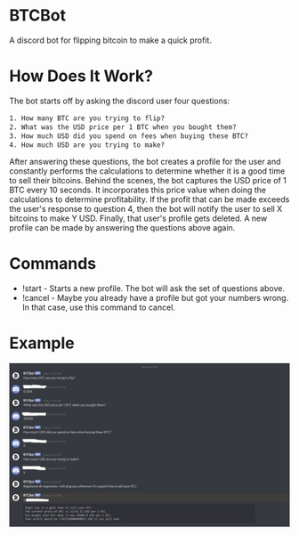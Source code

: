 # BTCBot
A discord bot for flipping bitcoin to make a quick profit.

# How Does It Work?
The bot starts off by asking the discord user four questions:
```
1. How many BTC are you trying to flip?
2. What was the USD price per 1 BTC when you bought them?
3. How much USD did you spend on fees when buying these BTC?
4. How much USD are you trying to make?
```
After answering these questions, the bot creates a profile for the user and constantly performs the calculations to determine whether it is a good time to sell their bitcoins. Behind the scenes, the bot captures the USD price of 1 BTC every 10 seconds. It incorporates this price value when doing the calculations to determine profitability. If the profit that can be made exceeds the user's response to question 4, then the bot will notify the user to sell X bitcoins to make Y USD. Finally, that user's profile gets deleted. A new profile can be made by answering the questions above again.

# Commands
* !start - Starts a new profile. The bot will ask the set of questions above.
* !cancel - Maybe you already have a profile but got your numbers wrong. In that case, use this command to cancel.

# Example
![BTCBot Example](/images/btcbot.JPG)

